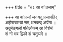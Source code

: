 +++
title = "०८ आ वां प्रजाम्"

+++
आ वां प्रजां जनयतु प्रजापतिर्  
अहोरात्राभ्यां सम् अनक्त्व् अर्यमा ।  
अदुर्मङ्गली पतिलोकम् आ विशेमं  
शं नो भव द्विपदे शं चतुष्पदे ॥